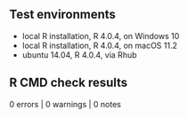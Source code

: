 ## Test environments
* local R installation, R 4.0.4, on Windows 10
* local R installation, R 4.0.4, on macOS 11.2
* ubuntu 14.04, R 4.0.4, via Rhub

## R CMD check results

0 errors | 0 warnings | 0 notes
